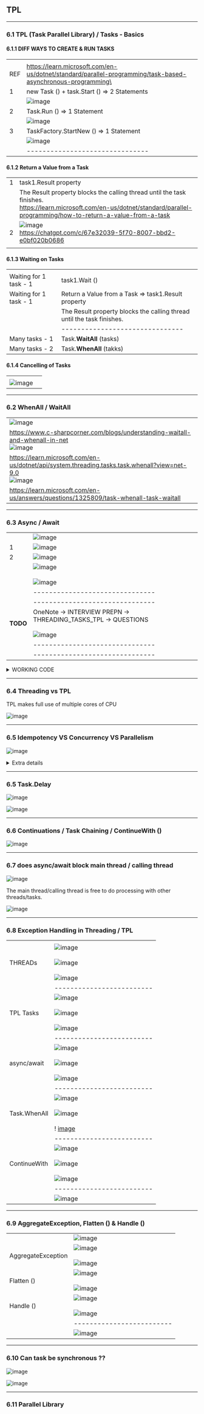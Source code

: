 ## TPL

--------------------------------------------------
### 6.1  TPL (Task Parallel Library) / Tasks - Basics

#### 6.1.1  DIFF WAYS TO CREATE & RUN TASKS
| | |
| - | - |
| |  | 
| REF | https://learn.microsoft.com/en-us/dotnet/standard/parallel-programming/task-based-asynchronous-programming\ |
| 1 | new Task () + task.Start ()  => 2 Statements |
|   |  ![image](https://github.com/user-attachments/assets/d2a2d599-4be9-467c-abf0-5ac688bafa98) |
| 2 | Task.Run () => 1 Statement | 
|   |  ![image](https://github.com/user-attachments/assets/aedd659f-7509-4988-852b-a2bb6cf33698) |
| 3 | TaskFactory.StartNew () => 1 Statement | 
|   | ![image](https://github.com/user-attachments/assets/6b942cd7-ccdf-47b4-916c-72b2bdd81427)  |
|   | ------------------------------- |

#### 6.1.2  Return a Value from a Task
| | |
| - | - |
| 1 | task1.Result property  |
|   | The Result property blocks the calling thread until the task finishes. <br/> https://learn.microsoft.com/en-us/dotnet/standard/parallel-programming/how-to-return-a-value-from-a-task |
| 2 |  ![image](https://github.com/user-attachments/assets/82355808-87d5-4cd7-95bd-20b4dd4f3c6b)   <br/>  https://chatgpt.com/c/67e32039-5f70-8007-bbd2-e0bf020b0686 |
|   |

#### 6.1.3  Waiting on Tasks
| | |
| - | - |
|   |  |
| Waiting for 1 task - 1 | task1.Wait () |
| Waiting for 1 task - 1 | Return a Value from a Task => task1.Result property |
|   | The Result property blocks the calling thread until the task finishes.|
|   | ------------------------------- |
| Many tasks - 1 | Task.**WaitAll** (tasks) | 
| Many tasks - 2 | Task.**WhenAll** (takks) |

#### 6.1.4 Cancelling of Tasks

| | |
| - | - |
|   |  |
| ![image](https://github.com/user-attachments/assets/7d29d302-23eb-41a2-9265-df5ca044e673) |

--------------------------------------------------
### 6.2 WhenAll / WaitAll

| |
|-|
| ![image](https://github.com/user-attachments/assets/e98ad8bb-2082-4e1b-a8be-7e95740a620c) |
| https://www.c-sharpcorner.com/blogs/understanding-waitall-and-whenall-in-net <br/>  ![image](https://github.com/user-attachments/assets/9c51dcf3-e7b1-4413-b67c-56c6cac0b5d1) | 
| https://learn.microsoft.com/en-us/dotnet/api/system.threading.tasks.task.whenall?view=net-9.0 <br/> ![image](https://github.com/user-attachments/assets/e1fd86e8-d393-4b43-b6be-5652e165bc8b)  |
| https://learn.microsoft.com/en-us/answers/questions/1325809/task-whenall-task-waitall | |

--------------------------------------------------
### 6.3  Async / Await 

| | |
|-| - |
| | ![image](https://github.com/user-attachments/assets/0bc19ddf-451c-4c9a-b0f3-ba26625a8a09) |
| 1 | ![image](https://github.com/user-attachments/assets/352633b3-5e87-4cd8-8fef-504536613731) |
| 2 | ![image](https://github.com/user-attachments/assets/9382fcae-479f-4ff3-a2cb-dcd1cef01775) | 
|   | ![image](https://github.com/user-attachments/assets/3b9a4026-033b-4dad-9644-3054ee9bdcca) <br/> <br/> ![image](https://github.com/user-attachments/assets/d70680dc-78c7-45df-8c90-acd177271ee5) | 
|   | ------------------------------- |
|   | ------------------------------- |
| **TODO** | OneNote -> INTERVIEW PREPN -> THREADING_TASKS_TPL -> QUESTIONS <br/><br/> ![image](https://github.com/user-attachments/assets/7804db60-35bd-4980-b9e3-6e2c9e0319c4) |
|   | ------------------------------- |
|   | ------------------------------- |
<details>
  <summary>  WORKING CODE   </summary>  
class Program
{
    static async Task Main(string[] args)
    {
        //we can call/invoke multiple methods asynchronously and these will run in parallel
        // without affecting each other.
        var task1 = method_1(10);
        var task2 = method_2(3);
        var task3 = method_3(10);

        //.....lots of other code
        // here we need to consume value returned from method 2
        // so we put   await here on task2
        await task2;
        //Console.WriteLine("value returned from method_2 = " + tResult2);
        Console.WriteLine("value returned from method_2 ");
        Console.ReadKey();
    }
    private static async Task method_1(int cnt)
    {
        await Task.Run(() =>
        {
            for (int i = 0; i < cnt; i++)
            {
                Task.Delay(100);
                Console.WriteLine("method-1");
            }
        });
    }
    private static async Task<int> method_2(int cnt)
    {
        //int t = 3;
        await Task.Run(() =>
        {
            for (int i = 0; i < cnt; i++)
            {
                Task.Delay(100);

                Console.WriteLine("method-----2");
            }
        });
        return cnt;
    }
    private static async Task method_3(int cnt)
    {
        await Task.Run(() =>
        {
            for (int i = 0; i < cnt; i++)
            {
                Task.Delay(100);

                Console.WriteLine("method-3");
            }
        });
    }
}
</details>


--------------------------------------------------
### 6.4  Threading vs TPL 

TPL makes full use of multiple cores of CPU  

![image](https://github.com/user-attachments/assets/2ea15340-3d28-428d-b0a0-a15689ce808e)

--------------------------------------------------
### 6.5  Idempotency VS Concurrency VS Parallelism

![image](https://github.com/user-attachments/assets/f6861434-ffa4-4eb9-a25b-9d77353b6123)

<details>
  <summary>  Extra details   </summary>  
    ![image](https://github.com/user-attachments/assets/11fbe41d-7e16-4e1d-a8b1-55b8ae1134c3)
    ![image](https://github.com/user-attachments/assets/1a507b04-b9fc-4e66-ab79-2dfb09ee140e)
    ![image](https://github.com/user-attachments/assets/cae9fe60-832c-4f3e-8602-5cbcd47513f0)
</details>

--------------------------------------------------
### 6.5  Task.Delay

![image](https://github.com/user-attachments/assets/343a0d5e-1bf2-4f61-bfcb-ca4457f2c6c8)

![image](https://github.com/user-attachments/assets/9ad2caf1-101e-47d3-b1f6-03b7f8da6549)

--------------------------------------------------
### 6.6 Continuations / Task Chaining / ContinueWith ()

![image](https://github.com/user-attachments/assets/f7c051fe-2a69-4224-bfcb-ac8320c70dca)

--------------------------------------------------
### 6.7 does async/await block main thread / calling thread

![image](https://github.com/user-attachments/assets/e44b8fbb-f548-4f12-8465-10a139585733)

The main thread/calling thread is free to do processing with other threads/tasks.

![image](https://github.com/user-attachments/assets/ab513df0-564b-4092-a4f0-87bbf3f68d46)

--------------------------------------------------
### 6.8 Exception Handling in Threading / TPL

| | |
| - | - |
|   |  |
| THREADs | ![image](https://github.com/user-attachments/assets/9fbe9610-d37d-43d4-a533-a0fe52822ae6)  <br/><br/>   ![image](https://github.com/user-attachments/assets/5829d815-b371-476e-9103-c8c9ba01504e)  <br/><br/> ![image](https://github.com/user-attachments/assets/a465aecd-fc72-4f33-ba9e-261d7d602bf8) | 
| | ------------------------- | 
| TPL Tasks | ![image](https://github.com/user-attachments/assets/9d4f8bcf-5deb-4359-809b-0f55ccde12c2)   <br/><br/>   ![image](https://github.com/user-attachments/assets/4bbceb7a-51a2-4de2-ab38-20702d7104e8)   <br/><br/> ![image](https://github.com/user-attachments/assets/af79ff57-fa17-4997-89d4-d2fa2e7df76b) |
| | ------------------------- | 
| async/await | ![image](https://github.com/user-attachments/assets/2c8d7eb7-fc38-4c98-84e1-92a5717e61f6)   <br/><br/>  ![image](https://github.com/user-attachments/assets/7862ff0a-186a-4b61-ac65-9d4e538498aa)   <br/><br/>  ![image](https://github.com/user-attachments/assets/5d0be691-478d-45c8-8d42-ed1afa468c57) | 
| | ------------------------- | 
| Task.WhenAll | ![image](https://github.com/user-attachments/assets/8a34d984-9f97-4420-977e-6f1e57892a43)   <br/><br/>  ![image](https://github.com/user-attachments/assets/c85cbb14-c3d2-4b33-93f5-74afb58dbccb)  <br/><br/>  ! [image](https://github.com/user-attachments/assets/e7fe94fa-586a-4979-83af-7397e4b21ea2) |
| | ------------------------- | 
| ContinueWith | ![image](https://github.com/user-attachments/assets/26a21249-a930-499c-867e-507943930960)   <br/><br/>    ![image](https://github.com/user-attachments/assets/6133ef4a-fb37-427e-870d-2cbf71cccda8)  <br/><br/> ![image](https://github.com/user-attachments/assets/9cbc9629-addc-4452-a75a-9b2f3bf965da) | 
| | ------------------------- | 
| | ![image](https://github.com/user-attachments/assets/456c10b0-8689-491e-9521-cdfbd7980cfe)  |

--------------------------------------------------
### 6.9 AggregateException, Flatten () & Handle () 
| | |
| - | - |
|   | ![image](https://github.com/user-attachments/assets/aa6f3574-4eec-4b67-9ae2-73c71f2e9018)  |
| AggregateException  |  ![image](https://github.com/user-attachments/assets/43409b81-8ca6-4337-b573-26803efcd233) <br/> <br/> ![image](https://github.com/user-attachments/assets/fe459974-c254-40d6-8fb8-04e4e744b972)  | 
| Flatten () |  ![image](https://github.com/user-attachments/assets/d3f30cf6-c26d-4f7a-8162-a7696f005e99)   <br/> <br/> ![image](https://github.com/user-attachments/assets/c39cbdee-f3c8-4f0c-8e6f-071b14def8dd) | 
| Handle ()  | ![image](https://github.com/user-attachments/assets/86c3828e-2a98-4d01-8152-18bf0b80218f)    <br/> <br/> ![image](https://github.com/user-attachments/assets/2a4fe29d-c8e9-4491-95d8-8f4113b5c03a) |
| | ------------------------- | 
| | ![image](https://github.com/user-attachments/assets/adb4bd25-b300-42f6-b667-0ccbd615308c) | 

--------------------------------------------------
### 6.10 Can task be synchronous ??

![image](https://github.com/user-attachments/assets/069c4be6-375e-4b77-a1ba-c5b3a9e940c5)

![image](https://github.com/user-attachments/assets/d65b88a3-e6d5-4fa6-abf7-8cc1305ceca6)

--------------------------------------------------
### 6.11  Parallel Library
